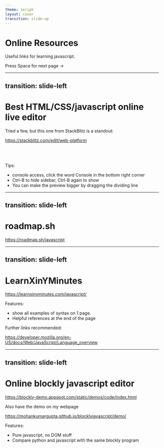 ```yaml
---
theme: seriph
layout: cover
transition: slide-up
---
```


# Online Resources

Useful links for learning javascript.

<div @click="$slidev.nav.next" class="mt-12 py-1" hover:bg="white op-10">
  Press Space for next page ->
</div>

<!--
The last comment block of each slide is slide notes.
-->

---
transition: slide-left
---
# Best HTML/CSS/javascript online live editor

Tried a few, but this one from StackBlitz is a standout:

https://stackblitz.com/edit/web-platform

<br><br><br>
Tips:
- console access, click the word Console in the bottom right corner
- Ctrl-B to hide sidebar, Ctrl-B again to show
- You can make the preview bigger by dragging the dividing line
<!--
You can have `style` tag in markdown to override the style for the current page.
Learn more: https://sli.dev/features/slide-scope-style
-->


<!--
Here is another comment.
-->

---
transition: slide-left
---


# roadmap.sh

https://roadmap.sh/javascript



---
transition: slide-left
---


# LearnXinYMinutes

https://learnxinyminutes.com/javascript/

Features:
 - show all examples of syntax on 1 page.
 - Helpful references at the end of the page

Further links recommended:

https://developer.mozilla.org/en-US/docs/Web/JavaScript/Language_overview


---
transition: slide-left
---


# Online blockly javascript editor

https://blockly-demo.appspot.com/static/demos/code/index.html

Also have the demo on my webpage

https://mohankumargupta.github.io/blocklyjavascript/demo/


Features:

- Pure javascript, no DOM stuff
- Compare python and javascript with the same blockly program

